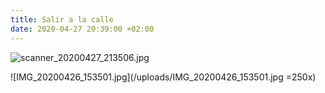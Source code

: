 ```yaml
---
title: Salir a la calle
date: 2020-04-27 20:39:00 +02:00
---
```


![scanner_20200427_213506.jpg](/uploads/scanner_20200427_213506.jpg)   

![IMG_20200426_153501.jpg](/uploads/IMG_20200426_153501.jpg =250x)                                                                                                                                     